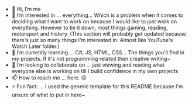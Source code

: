 - 👋 Hi, I’m me
- 👀 I’m interested in ... everything... Which is a problem when it comes to deciding what I want to work on because I would like to just work on everything. However to tie it down, most things gaming, reading,
      motorsport and history. (This section will probably get updated because there's just so many things I'm interested in. Almost like YouTube's Watch Later folder.)
- 🌱 I’m currently learning ... C#, JS, HTML, CSS... The things you'll find in my projects. If it's not programming related then creative writing~
- 💞️ I’m looking to collaborate on ... just viewing and reading what everyone else is working on till I build confidence in my own projects
- 📫 How to reach me ... here. 😐
- ⚡ Fun fact: ... I used the generic template for this README because I'm unsure of what to put in here~

<!---
Pittlicious/Pittlicious is a ✨ special ✨ repository because its `README.md` (this file) appears on your GitHub profile.
You can click the Preview link to take a look at your changes.
--->
